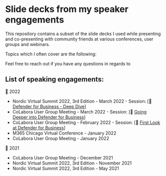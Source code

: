 # Slide decks from my speaker engagements
This repository contains a subset of the slide decks I used while presenting and co-presenting with community friends at various conferences, user groups and webinars.

Topics which I often cover are the following:


Feel free to reach out if you have any questions in regards to 

## List of speaking engagements:
📅 2022
- Nordic Virtual Summit 2022, 3rd Edition - March 2022 - Session: [💾 <a href = "https://github.com/peterschmidtdk/Slidedecks/blob/main/2022/2022.03%20-%20NVS22%20-%20PeterSchmidtAndMortenThomsen%20-%20Defender%20for%20Business%20Deep%20Dive%20-%20Public.pdf"> Defender for Business - Deep Dive</a>] 
- CoLabora User Group Meeting - March 2022 - Session: [💾 <a href = "https://github.com/peterschmidtdk/Slidedecks/blob/main/2022/2022.03%20-%20CoLabora%202022%20March%20-%20Going%20Deeper%20into%20Defender%20for%20Business.pdf"> Going Deeper into Defender for Business</a>] 
- CoLabora User Group Meeting - February 2022 - Session: [💾 <a href = "https://github.com/peterschmidtdk/Slidedecks/blob/main/2022/2022.02%20-%20CoLabora%202022%20February%20-%20First%20Look%20at%20Defender%20for%20Business.pdf"> First Look at Defender for Business</a>] 
- M365 Chicago Virtual Conference - January 2022
- CoLabora User Group Meeting - January 2022

📅 2021
- CoLabora User Group Meeting - December 2021
- Nordic Virtual Summit 2022, 3rd Edition - November 2021
- Nordic Virtual Summit 2022, 3rd Edition - May 2021
